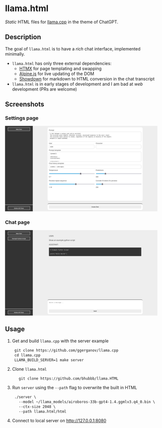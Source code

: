 # llama.html

_Static_ HTML files for [llama.cpp](https://github.com/ggerganov/llama.cpp) in the theme of ChatGPT.

## Description

The goal of `llama.html` is to have a _rich_ chat interface, implemented minimally.

- `llama.html` has only three external dependencies:
    - [HTMX](https://htmx.org/) for page templating and swapping
    - [Alpine.js](https://alpinejs.dev/) for live updating of the DOM
    - [Showdown](https://showdownjs.com/) for markdown to HTML conversion in the chat transcript
- `llama.html` is in early stages of development and I am bad at _web_ development (PRs are welcome)

## Screenshots

### Settings page

![Settings page example](settings.png)

### Chat page

![Chat page example](chat.png)

## Usage

1. Get and build `llama.cpp` with the server example

        git clone https://github.com/ggerganov/llama.cpp
        cd llama.cpp
        LLAMA_BUILD_SERVER=1 make server

2. Clone `llama.html`
    
          git clone https://github.com/bhubbb/llama.HTML

3. Run `server` using the `--path` flag to overwrite the built in HTML
        
        ./server \
          --model ~/llama_models/airoboros-33b-gpt4-1.4.ggmlv3.q4_0.bin \
          --ctx-size 2048 \
          --path llama.html/html

4. Connect to local server on http://127.0.0.1:8080
